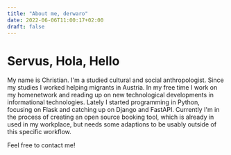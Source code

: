 ```yaml
---
title: "About me, derwaro"
date: 2022-06-06T11:00:17+02:00
draft: false
---
```


# Servus, Hola, Hello
My name is Christian. I'm a studied cultural and social anthropologist.
Since my studies I worked helping migrants in Austria.
In my free time I work on my homenetwork and reading up on new technological developments in informational technologies. Lately I started programming in Python, focusing on Flask and catching up on Django and FastAPI. Currently I'm in the process of creating an open source booking tool, which is already in used in my workplace, but needs some adaptions to be usably outside of this specific workflow.

Feel free to contact me!

